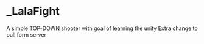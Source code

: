 # _LalaFight


A simple TOP-DOWN shooter with goal of learning the unity
Extra change to pull form server